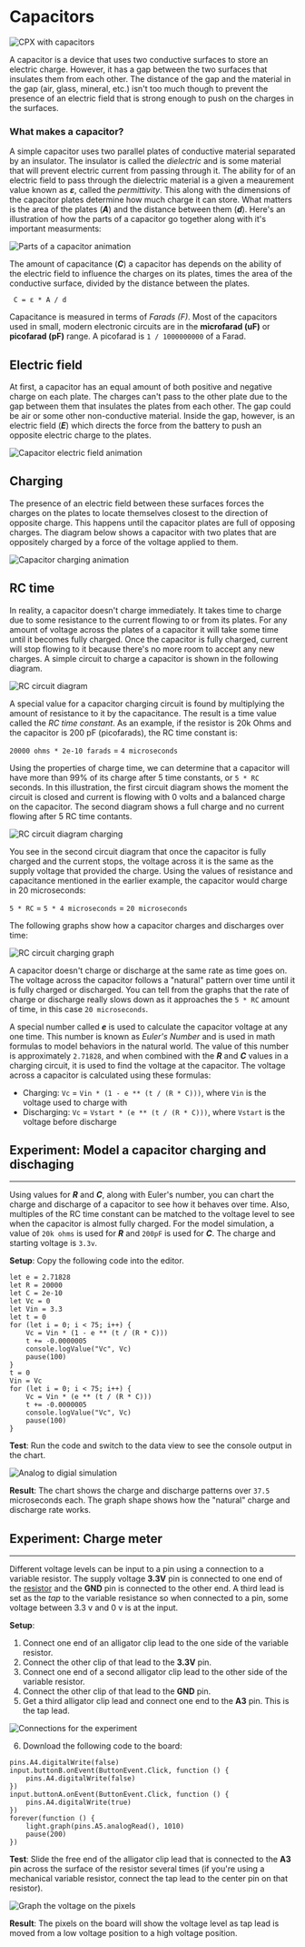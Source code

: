 # Capacitors

![CPX with capacitors](/static/cp/learn/pins-tutorial/devices/capacitors/header.jpg)

A capacitor is a device that uses two conductive surfaces to store an electric charge. However, it has a gap between the two surfaces that insulates them from each other. The distance of the gap and the material in the gap (air, glass, mineral, etc.) isn't too much though to prevent the presence of an electric field that is strong enough to push on the charges in the surfaces.

### What makes a capacitor?

A simple capacitor uses two parallel plates of conductive material separated by an insulator. The insulator is called the _dielectric_ and is some material that will prevent electric current from passing through it. The ability for of an electric field to pass through the dielectric material is a given a meaurement value known as _**ε**_, called the _permittivity_. This along with the dimensions of the capacitor plates determine how much charge it can store. What matters is the area of the plates (_**A**_) and the distance between them (_**d**_). Here's an illustration of how the parts of a capacitor go together along with it's important measurments:

![Parts of a capacitor animation](/static/cp/learn/pins-tutorial/devices/capacitors/capacitor-device.gif)

The amount of capacitance (_**C**_) a capacitor has depends on the ability of the electric field to influence the charges on its plates, times the area of the conductive surface, divided by the distance between the plates.

`` C = ε * A / d``

Capacitance is measured in terms of _Farads (F)_. Most of the capacitors used in small, modern electronic circuits are in the **microfarad (uF)** or **picofarad (pF)** range. A picofarad is ``1 / 1000000000`` of a Farad.

## Electric field

At first, a capacitor has an equal amount of both positive and negative charge on each plate. The charges can't pass to the other plate due to the gap between them that insulates the plates from each other. The gap could be air or some other non-conductive material. Inside the gap, however, is an electric field (_**E**_) which directs the force from the battery to push an opposite electric charge to the plates.

![Capacitor electric field animation](/static/cp/learn/pins-tutorial//devices/capacitors/electric-field.gif)

## Charging

The presence of an electric field between these surfaces forces the charges on the plates to locate themselves closest to the direction of opposite charge. This happens until the capacitor plates are full of opposing charges. The diagram below shows a capacitor with two plates that are oppositely charged by a force of the voltage applied to them.

![Capacitor charging animation](/static/cp/learn/pins-tutorial/devices/capacitors/capacitor-charging.gif)

## RC time

In reality, a capacitor doesn't charge immediately. It takes time to charge due to some resistance to the current flowing to or from its plates. For any amount of voltage across the plates of a capacitor it will take some time until it becomes fully charged. Once the capacitor is fully charged, current will stop flowing to it because there's no more room to accept any new charges. A simple circuit to charge a capacitor is shown in the following diagram.

![RC circuit diagram](/static/cp/learn/pins-tutorial/devices/capacitors/rc-circuit.jpg)

A special value for a capacitor charging circuit is found by multiplying the amount of resistance to it by the capacitance. The result is a time value called the _RC time constant_. As an example, if the resistor is 20k Ohms and the capacitor is 200 pF (picofarads), the RC time constant is:

``20000 ohms * 2e-10 farads`` = ``4 microseconds``

Using the properties of charge time, we can determine that a capacitor will have more than 99% of its charge after 5 time constants, or `5 * RC` seconds. In this illustration, the first circuit diagram shows the moment the circuit is closed and current is flowing with 0 volts and a balanced charge on the capacitor. The second diagram shows a full charge and no current flowing after 5 RC time contants.

![RC circuit diagram charging](/static/cp/learn/pins-tutorial/devices/capacitors/rc-circuit-charging.jpg)


You see in the second circuit diagram that once the capacitor is fully charged and the current stops, the voltage across it is the same as the supply voltage that provided the charge. Using the values of resistance and capacitance mentioned in the earlier example, the capacitor would charge in 20 microseconds:

`5 * RC` = ``5 * 4 microseconds`` = ``20 microseconds``

The following graphs show how a capacitor charges and discharges over time:

![RC circuit charging graph](/static/cp/learn/pins-tutorial/devices/capacitors/rc-charge-profile.jpg)

A capacitor doesn't charge or discharge at the same rate as time goes on. The voltage across the capacitor follows a "natural" pattern over time until it is fully charged or discharged. You can tell from the graphs that the rate of charge or discharge really slows down as it approaches the ``5 * RC`` amount of time, in this case ``20 microseconds``.

A special number called _**e**_ is used to calculate the capacitor voltage at any one time. This number is known as _Euler's Number_ and is used in math formulas to model behaviors in the natural world. The value of this number is approximately `2.71828`, and when combined with the _**R**_ and _**C**_ values in a charging circuit, it is used to find the voltage at the capacitor. The voltage across a capacitor is calculated using these formulas:

* Charging: ``Vc`` = ``Vin * (1 - e ** (t / (R * C)))``, where ``Vin`` is the voltage used to charge with
* Discharging: ``Vc`` = ``Vstart * (e ** (t / (R * C)))``, where ``Vstart`` is the voltage before discharge

## Experiment: Model a capacitor charging and dischaging

---

Using values for _**R**_ and _**C**_, along with Euler's number, you can chart the charge and discharge of a capacitor to see how it behaves over time. Also, multiples of the RC time constant can be matched to the voltage level to see when the capacitor is almost fully charged. For the model simulation, a value of ``20k ohms`` is used for _**R**_ and ``200pF`` is used for _**C**_. The charge and starting voltage is `3.3v`.

**Setup**: Copy the following code into the editor.

```blocks
let e = 2.71828
let R = 20000
let C = 2e-10
let Vc = 0
let Vin = 3.3
let t = 0
for (let i = 0; i < 75; i++) {
    Vc = Vin * (1 - e ** (t / (R * C)))
    t += -0.0000005
    console.logValue("Vc", Vc)
    pause(100)
}
t = 0
Vin = Vc
for (let i = 0; i < 75; i++) {
    Vc = Vin * (e ** (t / (R * C)))
    t += -0.0000005
    console.logValue("Vc", Vc)
    pause(100)
} 
```

**Test**: Run the code and switch to the data view to see the console output in the chart.

![Analog to digial simulation](/static/cp/learn/pins-tutorial/devices/capacitors/charge-discharge-sim.jpg)

**Result**: The chart shows the charge and discharge patterns over `37.5` microseconds each. The graph shape shows how the "natural" charge and discharge rate works.

## Experiment: Charge meter

---

Different voltage levels can be input to a pin using a connection to a variable resistor. The supply voltage **3.3V** pin is connected to one end of the [resistor](/learnsystem/pins-tutorial/devices/make-a-resistor#input-resistor) and the **GND** pin is connected to the other end. A third lead is set as the _tap_ to the variable resistance so when connected to a pin, some voltage between 3.3 v and 0 v is at the input.

**Setup**:

1. Connect one end of an alligator clip lead to the one side of the variable resistor.
2. Connect the other clip of that lead to the **3.3V** pin.
3. Connect one end of a second alligator clip lead to the other side of the variable resistor.
4. Connect the other clip of that lead to the **GND** pin.
5. Get a third alligator clip lead and connect one end to the **A3** pin. This is the tap lead.

![Connections for the experiment](/static/cp/learn/pins-tutorial/devices/capacitors/connections.jpg)

6. Download the following code to the board:

```blocks
pins.A4.digitalWrite(false)
input.buttonB.onEvent(ButtonEvent.Click, function () {
    pins.A4.digitalWrite(false)
})
input.buttonA.onEvent(ButtonEvent.Click, function () {
    pins.A4.digitalWrite(true)
})
forever(function () {
    light.graph(pins.A5.analogRead(), 1010)
    pause(200)
})
```

**Test**: Slide the free end of the alligator clip lead that is connected to the **A3** pin across the surface of the resistor several times (if you're using a mechanical variable resistor, connect the tap lead to the center pin on that resistor).

![Graph the voltage on the pixels](/static/cp/learn/pins-tutorial/analog-input/voltage-meter.gif)

**Result**: The pixels on the board will show the voltage level as tap lead is moved from a low voltage position to a high voltage position.
